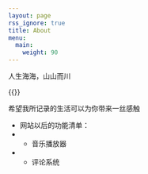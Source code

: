 ```yaml
---
layout: page
rss_ignore: true
title: About
menu:
  main:
    weight: 90
---
```


人生海海，山山而川

{{<music auto="https://music.163.com/#/song?id=1401880096">}}

希望我所记录的生活可以为你带来一丝感触

- 网站以后的功能清单：
- - 音乐播放器
- - 评论系统
